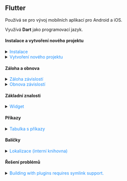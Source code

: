 ﻿## Flutter

Používá se pro vývoj mobilních aplikací pro Android a iOS.

Využívá **Dart** jako programovací jazyk.

#### Instalace a vytvoření nového projektu

<details>
<summary><span style="color:#1E90FF;">Instalace</span></summary>

> [!IMPORTANT]
> Flutter používá `Git` pro správu závislostí, takže je potřeba mít nainstalovaný `Git`.

> [!IMPORTANT]
> Flutter vyžaduje nainstalovaný `Android Studio` pro vývoj aplikací pro Android.

<details>
<summary><span style="color:#E95A84;">Windows</span></summary>

1. Stáhnout Flutter SDK z [oficiálních stránek](https://flutter.dev/docs/get-started/install/windows)
2. Rozbalit ZIP soubor do složky, například: `C:\src\flutter`
   > [!IMPORTANT]
   > Cesta nesmí obsahovat mezery nebo speciální znaky
3. Přidat cestu k adresáři `flutter\bin` do proměnného prostředí `PATH`

4. Spuště nyní kontrolu zda je vše správně nastaveno:

    ```bash
    flutter doctor
    ```

5. Příkaz pro vypnutí analyzování:

    ```bash
    flutter config --no-analytics
    ```

> [!TIP]
> Pro kontrolu veškerého nastavení:
>
> ```bash
> flutter config
> ```

<details>
<summary><span style="color:#E95A84;">Android toolchain - develop for Android devices</span></summary>

1. Ujistěte se, že je nainstalován `Android Studio`
2. <img src="../../images/77fb408804c94851a06078aae17e694f.png">
3. <img src="../../images/5d7ee05eacb549d5ada6e1edef7a2e59.png">

</details>

<details>
<summary><span style="color:#E95A84;">Prohlížeč pro vývoj webových aplikací</span></summary>

Pokud chcete používat jiný prohlížeč než **Google Chrome**:

```bash
flutter config --no-web-browser
```

1. Použijte

```bash
flutter run -d web-server
```

2. Otevřete ve vlastním prohlížeči a zadejte adresu `http://localhost:PORT/`

</details>

</details>
</details>

<details>
<summary><span style="color:#1E90FF;">Vytvoření nového projektu</span></summary>

```bash
flutter create project_name
```

Nyní můžete spustit aplikaci:

```bash
cd project_name
flutter run
```

</details>

#### Záloha a obnova

<details>
<summary><span style="color:#1E90FF;">Záloha závislostí</span></summary>

Pro zálohování všech balíčků projektu při použití `flutter pub get`, můžete zálohovat složku `.pub-cache`, která obsahuje všechny stažené závislosti.

- **Windows**: `C:\Users\<uživatelské_jméno>\AppData\Local\Pub\Cache`
- **macOS** a **Linux**: `/Users/<uživatelské_jméno>/.pub-cache`

> [!TIP]
> Složka `hosted` obsahuje všechny balíčky stažené z veřejných (například: [pub.dev](https://pub.dev/)) nebo  soukromých repozitářů. (Hlavní úložiště pro závislosti projektu.)
> 
> Složka `hosted-hashes` obsahuje hash soubory, které slouží k ověření integrity balíčků uložených ve složce `hosted`. (Zajišťuje, že balíčky nebyly změněny.)
> 
> Složka `temp` obsahuje dočasné soubory, které jsou vytvořeny během stahování balíčků a jsou odstraněny po dokončení stahování.

</details>

<details>
<summary><span style="color:#1E90FF;">Obnova závislostí</span></summary>

Pro obnovení všech balíčků projektu zálohovaných v `.pub-cache`, stačí obnovit obsah složky `.pub-cache` do původního umístění.

- **Windows**: `C:\Users\<uživatelské_jméno>\AppData\Local\Pub\Cache`
- **macOS** a **Linux**: `/Users/<uživatelské_jméno>/.pub-cache`


> [!TIP]
> Složka `hosted` obsahuje všechny balíčky stažené z veřejných (například: [pub.dev](https://pub.dev/)) nebo  soukromých repozitářů. (Hlavní úložiště pro závislosti projektu.)
>
> Složka `hosted-hashes` obsahuje hash soubory, které slouží k ověření integrity balíčků uložených ve složce `hosted`. (Zajišťuje, že balíčky nebyly změněny.)
>
> Složka `temp` obsahuje dočasné soubory, které jsou vytvořeny během stahování balíčků a jsou odstraněny po dokončení stahování.

</details>

#### Základní znalosti

<details>
<summary><span style="color:#1E90FF;">Widget</span></summary>

Widget je základní stavební prvek Flutter aplikace a je zodpovědný za vykreslení uživatelského rozhraní.

Každý widget je buď `StatelessWidget` nebo `StatefulWidget`.

- `StatelessWidget` - neměnný widget, který se nemění během životního cyklu aplikace

  ```dart
    class MyStatelessWidget extends StatelessWidget {
     @override
     Widget build(BuildContext context) {
       return Scaffold(
         appBar: AppBar(
           title: Text('Stateless Widget Example'),
         ),
         body: Center(
           child: Text('This is a stateless widget'),
         ),
       );
     }
   }
  ```

- `StatefulWidget` - měnný widget, který se může měnit během životního cyklu aplikace

  ```dart
   // A StatefulWidget is a widget that has mutable state.
   class MyStatefulWidget extends StatefulWidget {
     @override
     _MyStatefulWidgetState createState() => _MyStatefulWidgetState();
   }
   
   // This is the state class for MyStatefulWidget.
   // It holds the state of the widget and contains the logic to update the state.
   class _MyStatefulWidgetState extends State<MyStatefulWidget> {
     int _counter = 0;
   
     // This method increments the counter and calls setState to update the UI.
     void _incrementCounter() {
       setState(() {
         _counter++;
       });
     }
   
     @override
     Widget build(BuildContext context) {
       return Scaffold(
         appBar: AppBar(
           title: Text('Simple Stateful Widget Example'),
         ),
         body: Center(
           child: Column(
             mainAxisAlignment: MainAxisAlignment.center,
             children: <Widget>[
               Text('You have pushed the button this many times:'),
               Text('$_counter'),
             ],
           ),
         ),
         floatingActionButton: FloatingActionButton(
           onPressed: _incrementCounter,
           tooltip: 'Increment',
           child: Icon(Icons.add),
         ),
       );
     }
   }
   
   void main() {
     runApp(MaterialApp(
       home: MyStatefulWidget(),
     ));
   }
  ```

</details>

#### Příkazy

<details>
<summary><span style="color:#1E90FF;">Tabulka s příkazy</span></summary>

| Kategorie                | Příkaz                                   | Popis                                                                                             |
|--------------------------|------------------------------------------|---------------------------------------------------------------------------------------------------|
| **Verze a kanály**       | `flutter --version`                      | Zobrazí aktuální verzi Flutter SDK, Dart SDK a aktivní kanál.                                     |
|                          | `flutter upgrade`                        | Aktualizuje Flutter SDK na nejnovější verzi v aktuálním kanálu.                                   |
|                          | `flutter downgrade`                      | Vrátí Flutter SDK na předchozí verzi.                                                             |
|                          | `flutter channel`                        | Zobrazí aktuální kanál a seznam dostupných kanálů (stable, beta, dev, master).                    |
|                          | `flutter channel stable`                 | Přepne na stabilní kanál.                                                                         |
|                          | `flutter channel beta`                   | Přepne na beta kanál.                                                                             |
| **Diagnostika**          | `flutter doctor`                         | Zkontroluje nastavení Flutteru a zobrazí seznam chybějících nebo nesprávně nastavených komponent. |
|                          | `flutter doctor -v`                      | Detailní výstup diagnostiky Flutteru.                                                             |
| **Závislosti**           | `flutter pub get`                        | Stáhne závislosti uvedené v souboru `pubspec.yaml`.                                               |
|                          | `flutter pub upgrade`                    | Aktualizuje všechny závislosti na nejnovější kompatibilní verze.                                  |
|                          | `flutter pub cache repair`               | Opraví a znovu stáhne závislosti uložené v cache.                                                 |
| **Projektové příkazy**   | `flutter create project_name`            | Vytvoří nový Flutter projekt ve složce `project_name`.                                            |
|                          | `flutter run`                            | Spustí aplikaci na připojeném zařízení nebo emulátoru.                                            |
|                          | `flutter build apk`                      | Vytvoří produkční APK soubor aplikace.                                                            |
|                          | `flutter build ios`                      | Vytvoří produkční build pro iOS (vyžaduje macOS a Xcode).                                         |
|                          | `flutter clean`                          | Odstraní dočasné soubory a vyčistí build cache.                                                   |
|                          | `flutter test`                           | Spustí všechny testy definované v projektu.                                                       |
| **Zařízení a emulátory** | `flutter devices`                        | Zobrazí seznam připojených zařízení a dostupných emulátorů.                                       |
|                          | `flutter emulators`                      | Zobrazí seznam dostupných emulátorů.                                                              |
|                          | `flutter emulators --launch emulator_id` | Spustí specifický emulátor podle jeho ID.                                                         |
|                          | `flutter install`                        | Nainstaluje aplikaci na připojené zařízení.                                                       |
| **Analýza a opravy**     | `dart analyze`                           | Spustí analýzu kódu na projektu a zobrazí potenciální chyby nebo varování.                        |
|                          | `dart fix --apply`                       | Aplikuje doporučené opravy kódu podle výsledků analýzy.                                           |
| **Logy**                 | `flutter logs`                           | Zobrazí logy aplikace z běžící instance Flutteru.                                                 |

</details>

#### Balíčky

<details>
<summary><span style="color:#1E90FF;">Lokalizace (interní knihovna)</span></summary>

1. Přidání závislosti do souboru `pubspec.yaml`:

   Přidejte `flutter_localizations` viz. níže:

   ```yaml
   dependencies:
   #  Internal dependencies
   flutter:
        sdk: flutter
   flutter_localizations:
        sdk: flutter
   # External dependencies
   cupertino_icons: ^1.0.8
   flutter_svg: ^2.0.16
   ```

2. Vytvořte lokalizační soubory

    - `lib/l10n/intl_en.arb`, příklad souboru pro anglické texty

         ```json
             {
               "@@locale": "en",
               "hello": "Hello",
               "welcome": "Welcome"
             }
         ```

    - `lib/l10n/intl_cs.arb`, příklad souboru pro české texty

         ```json
        {
            "@@locale": "cs",
            "hello": "Ahoj",
            "welcome": "Vítejte"
        }
        ```
   > [!NOTE]
   > `@@locale`, definuje jazykovou verzi překladu obsaženou v souboru `.arb`.

   > [!TIP]
   > Pokud chcete nastavit výchozí lokalizační soubor bez nutnosti mít `intl_messages.arb`, musíte nastavit výchozí
   jazyk ve vašem Flutter kódu.
   >
   > ```c++
   > // Material design for applications
   > import 'package:flutter/material.dart';
   > // Localization
   > import 'package:flutter_localizations/flutter_localizations.dart';
   > import 'generated/l10n.dart';
   >	
   > void main() {
   >    runApp(MyApp());
   > }
   >	
   >   class MyApp extends StatelessWidget {
   >   @override
   >   Widget build(BuildContext context) {
   >   		return MaterialApp(
   >   			localizationsDelegates: [
   >   				S.delegate,
   >   				GlobalMaterialLocalizations.delegate,
   >   				GlobalWidgetsLocalizations.delegate,
   >   				GlobalCupertinoLocalizations.delegate,
   >   		],
   >   		supportedLocales: S.delegate.supportedLocales,
   >   		locale: Locale('cs'), // Nastavení výchozího jazyka na češtinu
   >   		home: MainPage(),
   >   	);
   >    }
   > }
   >```

3. Vygenerovat potřebné lokalizační soubory

   Přidejte `intl_utils` do konfiguračního souboru (`pubspec.yaml`):

    ```yaml
	dependencies:
	  #  Internal dependencies
	  flutter:
		sdk: flutter
	  flutter_localizations:
		sdk: flutter
	  # External dependencies
	  intl_utils: ^2.5.0
	  cupertino_icons: ^1.0.8
	  flutter_svg: ^2.0.16
	```

   Spusťte následující příkaz:

    ```bash
    # Install the dependencies listed in pubspec.yaml
    dart pub get
   # Generate the necessary localization files based on the ARB files
    dart run intl_utils:generate
    ```
4. Zobrazení textu z lokalizace

    ```dart
	import 'package:flutter/material.dart'; // Import package for material design
	import 'package:flutter_localizations/flutter_localizations.dart'; // Import package for localization
	import 'generated/l10n.dart'; // Import generated localization file

	void main() {
		// Spuštění aplikace
		runApp(MyApp());
	}

	class MyApp extends StatelessWidget {
		@override
		Widget build(BuildContext context) {
			return MaterialApp(
				// Definování delegátů pro lokalizaci
				localizationsDelegates: [
					S.delegate, // Vlastní generovaný delegát pro lokalizaci
					GlobalMaterialLocalizations.delegate, // Material design lokalizace
					GlobalWidgetsLocalizations.delegate, // Widgety lokalizace
					GlobalCupertinoLocalizations.delegate, // Cupertino (iOS) lokalizace
				],
				// Podporované jazyky
				supportedLocales: S.delegate.supportedLocales,
				// Hlavní stránka aplikace
				home: MainPage(),
			);
		}
	}

	class MainPage extends StatelessWidget {
		@override
		Widget build(BuildContext context) {
			return Scaffold(
				appBar: AppBar(
					// Zobrazení lokalizovaného textu v AppBar
					title: Text(S.of(context).hello),
				),
				body: Center(
					// Zobrazení lokalizovaného textu v těle stránky
					child: Text(S.of(context).welcome),
				),
			);
		}
	}
    ```

</details>

#### Řešení problémů

<details>
<summary><span style="color:#1E90FF;">Building with plugins requires symlink support.</span></summary>

Pokud se vyskytne chyba `Building with plugins requires symlink support.` při spuštění aplikace, je potřeba povolit
`Developer Mode` v systému Windows.

1. Stiskněte klávesovou zkratku `Win + R`
2. Zadejte `ms-settings:developers` a stiskněte `Enter`
3. Povolte `Developer Mode`

</details>